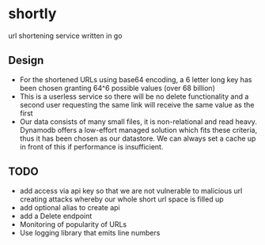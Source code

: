 # shortly
url shortening service written in go

## Design
* For the shortened URLs using base64 encoding, a 6 letter long key has been chosen granting 64^6 possible values (over 68 billion)
* This is a userless service so there will be no delete functionality and a second user requesting the same link will receive the same value as the first
* Our data consists of many small files, it is non-relational and read heavy. Dynamodb offers a low-effort managed solution which fits these criteria, thus it has been chosen as our datastore. We can always set a cache up in front of this if performance is insufficient.

## TODO
* add access via api key so that we are not vulnerable to malicious url creating attacks whereby our whole short url space is filled up
* add optional alias to create api
* add a Delete endpoint
* Monitoring of popularity of URLs
* Use logging library that emits line numbers
